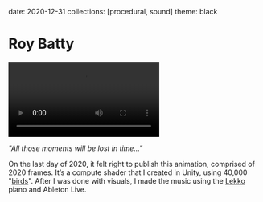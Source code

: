 date: 2020-12-31
collections: [procedural, sound]
theme: black

Roy Batty
=========

![](tears-in-rain-with-sound.mp4)

*"All those moments will be lost in time..."*

On the last day of 2020, it felt right to publish this animation,
comprised of 2020 frames. It’s a compute shader that I created in Unity,
using 40,000 "[birds][boids]". After I was done with visuals, I made the
music using the [Lekko][] piano and Ableton Live.

  [boids]: https://www.red3d.com/cwr/boids/
  [Lekko]: https://feltinstruments.com/Lekko
